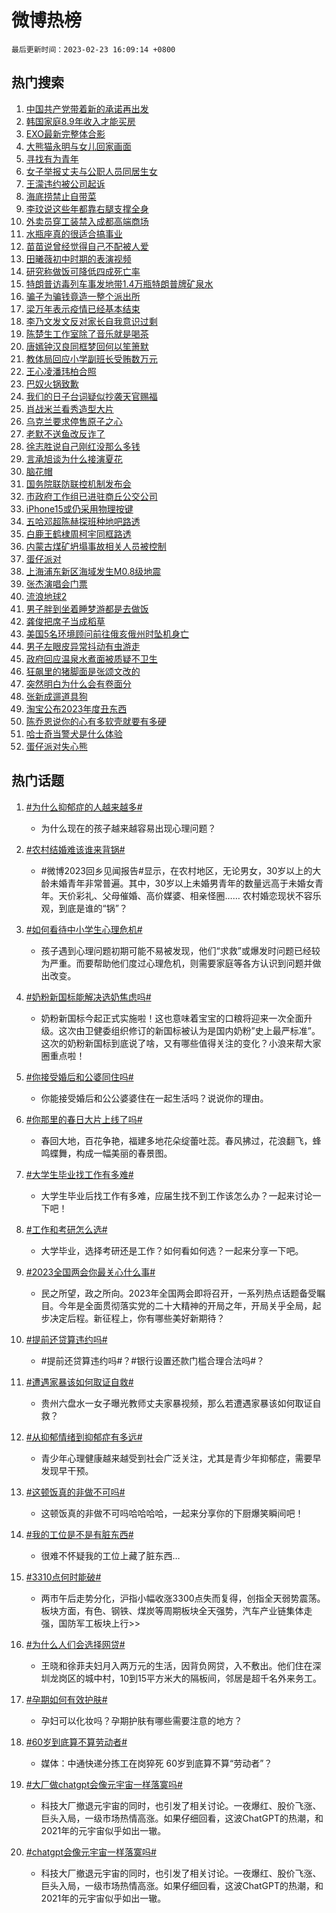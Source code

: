 # 微博热榜

`最后更新时间：2023-02-23 16:09:14 +0800`

## 热门搜索

1. [中国共产党带着新的承诺再出发](https://m.weibo.cn/search?containerid=100103type%3D1%26t%3D10%26q%3D%23%E4%B8%AD%E5%9B%BD%E5%85%B1%E4%BA%A7%E5%85%9A%E5%B8%A6%E7%9D%80%E6%96%B0%E7%9A%84%E6%89%BF%E8%AF%BA%E5%86%8D%E5%87%BA%E5%8F%91%23&stream_entry_id=51&isnewpage=1&extparam=seat%3D1%26filter_type%3Drealtimehot%26dgr%3D0%26cate%3D10103%26c_type%3D51%26pos%3D0%26stream_entry_id%3D51%26display_time%3D1677139753%26pre_seqid%3D167713975302608578318&luicode=10000011&lfid=106003type%253D25%2526t%253D3%2526disable_hot%253D1%2526filter_type%253Drealtimehot)
1. [韩国家庭8.9年收入才能买房](https://m.weibo.cn/search?containerid=100103type%3D1%26t%3D10%26q%3D%23%E9%9F%A9%E5%9B%BD%E5%AE%B6%E5%BA%AD8.9%E5%B9%B4%E6%94%B6%E5%85%A5%E6%89%8D%E8%83%BD%E4%B9%B0%E6%88%BF%23&stream_entry_id=31&isnewpage=1&extparam=seat%3D1%26lcate%3D5001%26filter_type%3Drealtimehot%26c_type%3D31%26pos%3D0%26realpos%3D1%26stream_entry_id%3D31%26flag%3D1%26band_rank%3D1%26cate%3D5001%26q%3D%2523%25E9%259F%25A9%25E5%259B%25BD%25E5%25AE%25B6%25E5%25BA%25AD8.9%25E5%25B9%25B4%25E6%2594%25B6%25E5%2585%25A5%25E6%2589%258D%25E8%2583%25BD%25E4%25B9%25B0%25E6%2588%25BF%2523%26dgr%3D0%26display_time%3D1677139753%26pre_seqid%3D167713975302608578318&luicode=10000011&lfid=106003type%253D25%2526t%253D3%2526disable_hot%253D1%2526filter_type%253Drealtimehot)
1. [EXO最新完整体合影](https://m.weibo.cn/search?containerid=100103type%3D1%26t%3D10%26q%3D%23EXO%E6%9C%80%E6%96%B0%E5%AE%8C%E6%95%B4%E4%BD%93%E5%90%88%E5%BD%B1%23&stream_entry_id=31&isnewpage=1&extparam=seat%3D1%26lcate%3D5001%26filter_type%3Drealtimehot%26c_type%3D31%26pos%3D1%26realpos%3D2%26stream_entry_id%3D31%26flag%3D1%26band_rank%3D2%26cate%3D5001%26q%3D%2523EXO%25E6%259C%2580%25E6%2596%25B0%25E5%25AE%258C%25E6%2595%25B4%25E4%25BD%2593%25E5%2590%2588%25E5%25BD%25B1%2523%26dgr%3D0%26display_time%3D1677139753%26pre_seqid%3D167713975302608578318&luicode=10000011&lfid=106003type%253D25%2526t%253D3%2526disable_hot%253D1%2526filter_type%253Drealtimehot)
1. [大熊猫永明与女儿回家画面](https://m.weibo.cn/search?containerid=100103type%3D1%26t%3D10%26q%3D%23%E5%A4%A7%E7%86%8A%E7%8C%AB%E6%B0%B8%E6%98%8E%E4%B8%8E%E5%A5%B3%E5%84%BF%E5%9B%9E%E5%AE%B6%E7%94%BB%E9%9D%A2%23&stream_entry_id=31&isnewpage=1&extparam=seat%3D1%26lcate%3D5001%26filter_type%3Drealtimehot%26c_type%3D31%26pos%3D2%26realpos%3D3%26stream_entry_id%3D31%26flag%3D1%26band_rank%3D3%26cate%3D5001%26q%3D%2523%25E5%25A4%25A7%25E7%2586%258A%25E7%258C%25AB%25E6%25B0%25B8%25E6%2598%258E%25E4%25B8%258E%25E5%25A5%25B3%25E5%2584%25BF%25E5%259B%259E%25E5%25AE%25B6%25E7%2594%25BB%25E9%259D%25A2%2523%26dgr%3D0%26display_time%3D1677139753%26pre_seqid%3D167713975302608578318&luicode=10000011&lfid=106003type%253D25%2526t%253D3%2526disable_hot%253D1%2526filter_type%253Drealtimehot)
1. [寻找有为青年](https://m.weibo.cn/search?containerid=100103type%3D1%26t%3D10%26q%3D%23%E5%AF%BB%E6%89%BE%E6%9C%89%E4%B8%BA%E9%9D%92%E5%B9%B4%23&stream_entry_id=31&isnewpage=1&extparam=seat%3D1%26lcate%3D5001%26c_type%3D31%26pos%3D3%26stream_entry_id%3D31%26filter_type%3Drealtimehot%26band_rank%3D4%26cate%3D5001%26topic_ad%3D1%26adid%3D180630%26q%3D%2523%25E5%25AF%25BB%25E6%2589%25BE%25E6%259C%2589%25E4%25B8%25BA%25E9%259D%2592%25E5%25B9%25B4%2523%26dgr%3D0%26display_time%3D1677139753%26pre_seqid%3D167713975302608578318&luicode=10000011&lfid=106003type%253D25%2526t%253D3%2526disable_hot%253D1%2526filter_type%253Drealtimehot)
1. [女子举报丈夫与公职人员同居生女](https://m.weibo.cn/search?containerid=100103type%3D1%26t%3D10%26q%3D%23%E5%A5%B3%E5%AD%90%E4%B8%BE%E6%8A%A5%E4%B8%88%E5%A4%AB%E4%B8%8E%E5%85%AC%E8%81%8C%E4%BA%BA%E5%91%98%E5%90%8C%E5%B1%85%E7%94%9F%E5%A5%B3%23&stream_entry_id=31&isnewpage=1&extparam=seat%3D1%26lcate%3D5001%26filter_type%3Drealtimehot%26c_type%3D31%26pos%3D4%26realpos%3D4%26stream_entry_id%3D31%26flag%3D2%26band_rank%3D4%26cate%3D5001%26q%3D%2523%25E5%25A5%25B3%25E5%25AD%2590%25E4%25B8%25BE%25E6%258A%25A5%25E4%25B8%2588%25E5%25A4%25AB%25E4%25B8%258E%25E5%2585%25AC%25E8%2581%258C%25E4%25BA%25BA%25E5%2591%2598%25E5%2590%258C%25E5%25B1%2585%25E7%2594%259F%25E5%25A5%25B3%2523%26dgr%3D0%26display_time%3D1677139753%26pre_seqid%3D167713975302608578318&luicode=10000011&lfid=106003type%253D25%2526t%253D3%2526disable_hot%253D1%2526filter_type%253Drealtimehot)
1. [王濛违约被公司起诉](https://m.weibo.cn/search?containerid=100103type%3D1%26t%3D10%26q%3D%23%E7%8E%8B%E6%BF%9B%E8%BF%9D%E7%BA%A6%E8%A2%AB%E5%85%AC%E5%8F%B8%E8%B5%B7%E8%AF%89%23&stream_entry_id=31&isnewpage=1&extparam=seat%3D1%26lcate%3D5001%26filter_type%3Drealtimehot%26c_type%3D31%26pos%3D5%26realpos%3D5%26stream_entry_id%3D31%26flag%3D1%26band_rank%3D5%26cate%3D5001%26q%3D%2523%25E7%258E%258B%25E6%25BF%259B%25E8%25BF%259D%25E7%25BA%25A6%25E8%25A2%25AB%25E5%2585%25AC%25E5%258F%25B8%25E8%25B5%25B7%25E8%25AF%2589%2523%26dgr%3D0%26display_time%3D1677139753%26pre_seqid%3D167713975302608578318&luicode=10000011&lfid=106003type%253D25%2526t%253D3%2526disable_hot%253D1%2526filter_type%253Drealtimehot)
1. [海底捞禁止自带菜](https://m.weibo.cn/search?containerid=100103type%3D1%26t%3D10%26q%3D%23%E6%B5%B7%E5%BA%95%E6%8D%9E%E7%A6%81%E6%AD%A2%E8%87%AA%E5%B8%A6%E8%8F%9C%23&stream_entry_id=31&isnewpage=1&extparam=seat%3D1%26lcate%3D5001%26filter_type%3Drealtimehot%26c_type%3D31%26pos%3D6%26realpos%3D6%26stream_entry_id%3D31%26flag%3D1%26band_rank%3D6%26cate%3D5001%26q%3D%2523%25E6%25B5%25B7%25E5%25BA%2595%25E6%258D%259E%25E7%25A6%2581%25E6%25AD%25A2%25E8%2587%25AA%25E5%25B8%25A6%25E8%258F%259C%2523%26dgr%3D0%26display_time%3D1677139753%26pre_seqid%3D167713975302608578318&luicode=10000011&lfid=106003type%253D25%2526t%253D3%2526disable_hot%253D1%2526filter_type%253Drealtimehot)
1. [李玟说这些年都靠右腿支撑全身](https://m.weibo.cn/search?containerid=100103type%3D1%26t%3D10%26q%3D%23%E6%9D%8E%E7%8E%9F%E8%AF%B4%E8%BF%99%E4%BA%9B%E5%B9%B4%E9%83%BD%E9%9D%A0%E5%8F%B3%E8%85%BF%E6%94%AF%E6%92%91%E5%85%A8%E8%BA%AB%23&stream_entry_id=31&isnewpage=1&extparam=seat%3D1%26lcate%3D5001%26filter_type%3Drealtimehot%26c_type%3D31%26pos%3D7%26realpos%3D7%26stream_entry_id%3D31%26flag%3D1%26band_rank%3D7%26cate%3D5001%26q%3D%2523%25E6%259D%258E%25E7%258E%259F%25E8%25AF%25B4%25E8%25BF%2599%25E4%25BA%259B%25E5%25B9%25B4%25E9%2583%25BD%25E9%259D%25A0%25E5%258F%25B3%25E8%2585%25BF%25E6%2594%25AF%25E6%2592%2591%25E5%2585%25A8%25E8%25BA%25AB%2523%26dgr%3D0%26display_time%3D1677139753%26pre_seqid%3D167713975302608578318&luicode=10000011&lfid=106003type%253D25%2526t%253D3%2526disable_hot%253D1%2526filter_type%253Drealtimehot)
1. [外卖员穿工装禁入成都高端商场](https://m.weibo.cn/search?containerid=100103type%3D1%26t%3D10%26q%3D%23%E5%A4%96%E5%8D%96%E5%91%98%E7%A9%BF%E5%B7%A5%E8%A3%85%E7%A6%81%E5%85%A5%E6%88%90%E9%83%BD%E9%AB%98%E7%AB%AF%E5%95%86%E5%9C%BA%23&stream_entry_id=31&isnewpage=1&extparam=seat%3D1%26lcate%3D5001%26filter_type%3Drealtimehot%26c_type%3D31%26pos%3D8%26realpos%3D8%26stream_entry_id%3D31%26flag%3D1%26band_rank%3D8%26cate%3D5001%26q%3D%2523%25E5%25A4%2596%25E5%258D%2596%25E5%2591%2598%25E7%25A9%25BF%25E5%25B7%25A5%25E8%25A3%2585%25E7%25A6%2581%25E5%2585%25A5%25E6%2588%2590%25E9%2583%25BD%25E9%25AB%2598%25E7%25AB%25AF%25E5%2595%2586%25E5%259C%25BA%2523%26dgr%3D0%26display_time%3D1677139753%26pre_seqid%3D167713975302608578318&luicode=10000011&lfid=106003type%253D25%2526t%253D3%2526disable_hot%253D1%2526filter_type%253Drealtimehot)
1. [水瓶座真的很适合搞事业](https://m.weibo.cn/search?containerid=100103type%3D1%26t%3D10%26q%3D%23%E6%B0%B4%E7%93%B6%E5%BA%A7%E7%9C%9F%E7%9A%84%E5%BE%88%E9%80%82%E5%90%88%E6%90%9E%E4%BA%8B%E4%B8%9A%23&stream_entry_id=31&isnewpage=1&extparam=seat%3D1%26lcate%3D5001%26filter_type%3Drealtimehot%26c_type%3D31%26pos%3D9%26realpos%3D9%26stream_entry_id%3D31%26flag%3D1%26band_rank%3D9%26cate%3D5001%26q%3D%2523%25E6%25B0%25B4%25E7%2593%25B6%25E5%25BA%25A7%25E7%259C%259F%25E7%259A%2584%25E5%25BE%2588%25E9%2580%2582%25E5%2590%2588%25E6%2590%259E%25E4%25BA%258B%25E4%25B8%259A%2523%26dgr%3D0%26display_time%3D1677139753%26pre_seqid%3D167713975302608578318&luicode=10000011&lfid=106003type%253D25%2526t%253D3%2526disable_hot%253D1%2526filter_type%253Drealtimehot)
1. [苗苗说曾经觉得自己不配被人爱](https://m.weibo.cn/search?containerid=100103type%3D1%26t%3D10%26q%3D%23%E8%8B%97%E8%8B%97%E8%AF%B4%E6%9B%BE%E7%BB%8F%E8%A7%89%E5%BE%97%E8%87%AA%E5%B7%B1%E4%B8%8D%E9%85%8D%E8%A2%AB%E4%BA%BA%E7%88%B1%23&stream_entry_id=31&isnewpage=1&extparam=seat%3D1%26lcate%3D5001%26filter_type%3Drealtimehot%26c_type%3D31%26pos%3D10%26realpos%3D10%26stream_entry_id%3D31%26flag%3D1%26band_rank%3D10%26cate%3D5001%26q%3D%2523%25E8%258B%2597%25E8%258B%2597%25E8%25AF%25B4%25E6%259B%25BE%25E7%25BB%258F%25E8%25A7%2589%25E5%25BE%2597%25E8%2587%25AA%25E5%25B7%25B1%25E4%25B8%258D%25E9%2585%258D%25E8%25A2%25AB%25E4%25BA%25BA%25E7%2588%25B1%2523%26dgr%3D0%26display_time%3D1677139753%26pre_seqid%3D167713975302608578318&luicode=10000011&lfid=106003type%253D25%2526t%253D3%2526disable_hot%253D1%2526filter_type%253Drealtimehot)
1. [田曦薇初中时期的表演视频](https://m.weibo.cn/search?containerid=100103type%3D1%26t%3D10%26q%3D%23%E7%94%B0%E6%9B%A6%E8%96%87%E5%88%9D%E4%B8%AD%E6%97%B6%E6%9C%9F%E7%9A%84%E8%A1%A8%E6%BC%94%E8%A7%86%E9%A2%91%23&stream_entry_id=31&isnewpage=1&extparam=seat%3D1%26lcate%3D5001%26filter_type%3Drealtimehot%26c_type%3D31%26pos%3D11%26realpos%3D11%26stream_entry_id%3D31%26flag%3D1%26band_rank%3D11%26cate%3D5001%26q%3D%2523%25E7%2594%25B0%25E6%259B%25A6%25E8%2596%2587%25E5%2588%259D%25E4%25B8%25AD%25E6%2597%25B6%25E6%259C%259F%25E7%259A%2584%25E8%25A1%25A8%25E6%25BC%2594%25E8%25A7%2586%25E9%25A2%2591%2523%26dgr%3D0%26display_time%3D1677139753%26pre_seqid%3D167713975302608578318&luicode=10000011&lfid=106003type%253D25%2526t%253D3%2526disable_hot%253D1%2526filter_type%253Drealtimehot)
1. [研究称做饭可降低四成死亡率](https://m.weibo.cn/search?containerid=100103type%3D1%26t%3D10%26q%3D%23%E7%A0%94%E7%A9%B6%E7%A7%B0%E5%81%9A%E9%A5%AD%E5%8F%AF%E9%99%8D%E4%BD%8E%E5%9B%9B%E6%88%90%E6%AD%BB%E4%BA%A1%E7%8E%87%23&stream_entry_id=31&isnewpage=1&extparam=seat%3D1%26lcate%3D5001%26filter_type%3Drealtimehot%26c_type%3D31%26pos%3D12%26realpos%3D12%26stream_entry_id%3D31%26flag%3D0%26band_rank%3D12%26cate%3D5001%26q%3D%2523%25E7%25A0%2594%25E7%25A9%25B6%25E7%25A7%25B0%25E5%2581%259A%25E9%25A5%25AD%25E5%258F%25AF%25E9%2599%258D%25E4%25BD%258E%25E5%259B%259B%25E6%2588%2590%25E6%25AD%25BB%25E4%25BA%25A1%25E7%258E%2587%2523%26dgr%3D0%26display_time%3D1677139753%26pre_seqid%3D167713975302608578318&luicode=10000011&lfid=106003type%253D25%2526t%253D3%2526disable_hot%253D1%2526filter_type%253Drealtimehot)
1. [特朗普访毒列车事发地带1.4万瓶特朗普牌矿泉水](https://m.weibo.cn/search?containerid=100103type%3D1%26t%3D10%26q%3D%23%E7%89%B9%E6%9C%97%E6%99%AE%E8%AE%BF%E6%AF%92%E5%88%97%E8%BD%A6%E4%BA%8B%E5%8F%91%E5%9C%B0%E5%B8%A61.4%E4%B8%87%E7%93%B6%E7%89%B9%E6%9C%97%E6%99%AE%E7%89%8C%E7%9F%BF%E6%B3%89%E6%B0%B4%23&stream_entry_id=31&isnewpage=1&extparam=seat%3D1%26lcate%3D5001%26filter_type%3Drealtimehot%26c_type%3D31%26pos%3D13%26realpos%3D13%26stream_entry_id%3D31%26flag%3D1%26band_rank%3D13%26cate%3D5001%26q%3D%2523%25E7%2589%25B9%25E6%259C%2597%25E6%2599%25AE%25E8%25AE%25BF%25E6%25AF%2592%25E5%2588%2597%25E8%25BD%25A6%25E4%25BA%258B%25E5%258F%2591%25E5%259C%25B0%25E5%25B8%25A61.4%25E4%25B8%2587%25E7%2593%25B6%25E7%2589%25B9%25E6%259C%2597%25E6%2599%25AE%25E7%2589%258C%25E7%259F%25BF%25E6%25B3%2589%25E6%25B0%25B4%2523%26dgr%3D0%26display_time%3D1677139753%26pre_seqid%3D167713975302608578318&luicode=10000011&lfid=106003type%253D25%2526t%253D3%2526disable_hot%253D1%2526filter_type%253Drealtimehot)
1. [骗子为骗钱竟造一整个派出所](https://m.weibo.cn/search?containerid=100103type%3D1%26t%3D10%26q%3D%23%E9%AA%97%E5%AD%90%E4%B8%BA%E9%AA%97%E9%92%B1%E7%AB%9F%E9%80%A0%E4%B8%80%E6%95%B4%E4%B8%AA%E6%B4%BE%E5%87%BA%E6%89%80%23&stream_entry_id=31&isnewpage=1&extparam=seat%3D1%26lcate%3D5001%26filter_type%3Drealtimehot%26c_type%3D31%26pos%3D14%26realpos%3D14%26stream_entry_id%3D31%26flag%3D0%26band_rank%3D14%26cate%3D5001%26q%3D%2523%25E9%25AA%2597%25E5%25AD%2590%25E4%25B8%25BA%25E9%25AA%2597%25E9%2592%25B1%25E7%25AB%259F%25E9%2580%25A0%25E4%25B8%2580%25E6%2595%25B4%25E4%25B8%25AA%25E6%25B4%25BE%25E5%2587%25BA%25E6%2589%2580%2523%26dgr%3D0%26display_time%3D1677139753%26pre_seqid%3D167713975302608578318&luicode=10000011&lfid=106003type%253D25%2526t%253D3%2526disable_hot%253D1%2526filter_type%253Drealtimehot)
1. [梁万年表示疫情已经基本结束](https://m.weibo.cn/search?containerid=100103type%3D1%26t%3D10%26q%3D%23%E6%A2%81%E4%B8%87%E5%B9%B4%E8%A1%A8%E7%A4%BA%E7%96%AB%E6%83%85%E5%B7%B2%E7%BB%8F%E5%9F%BA%E6%9C%AC%E7%BB%93%E6%9D%9F%23&stream_entry_id=31&isnewpage=1&extparam=seat%3D1%26lcate%3D5001%26filter_type%3Drealtimehot%26c_type%3D31%26pos%3D15%26realpos%3D15%26stream_entry_id%3D31%26flag%3D1%26band_rank%3D15%26cate%3D5001%26q%3D%2523%25E6%25A2%2581%25E4%25B8%2587%25E5%25B9%25B4%25E8%25A1%25A8%25E7%25A4%25BA%25E7%2596%25AB%25E6%2583%2585%25E5%25B7%25B2%25E7%25BB%258F%25E5%259F%25BA%25E6%259C%25AC%25E7%25BB%2593%25E6%259D%259F%2523%26dgr%3D0%26display_time%3D1677139753%26pre_seqid%3D167713975302608578318&luicode=10000011&lfid=106003type%253D25%2526t%253D3%2526disable_hot%253D1%2526filter_type%253Drealtimehot)
1. [李乃文发文反对家长自我意识过剩](https://m.weibo.cn/search?containerid=100103type%3D1%26t%3D10%26q%3D%23%E6%9D%8E%E4%B9%83%E6%96%87%E5%8F%91%E6%96%87%E5%8F%8D%E5%AF%B9%E5%AE%B6%E9%95%BF%E8%87%AA%E6%88%91%E6%84%8F%E8%AF%86%E8%BF%87%E5%89%A9%23&stream_entry_id=31&isnewpage=1&extparam=seat%3D1%26lcate%3D5001%26filter_type%3Drealtimehot%26c_type%3D31%26pos%3D16%26realpos%3D16%26stream_entry_id%3D31%26flag%3D1%26band_rank%3D16%26cate%3D5001%26q%3D%2523%25E6%259D%258E%25E4%25B9%2583%25E6%2596%2587%25E5%258F%2591%25E6%2596%2587%25E5%258F%258D%25E5%25AF%25B9%25E5%25AE%25B6%25E9%2595%25BF%25E8%2587%25AA%25E6%2588%2591%25E6%2584%258F%25E8%25AF%2586%25E8%25BF%2587%25E5%2589%25A9%2523%26dgr%3D0%26display_time%3D1677139753%26pre_seqid%3D167713975302608578318&luicode=10000011&lfid=106003type%253D25%2526t%253D3%2526disable_hot%253D1%2526filter_type%253Drealtimehot)
1. [陈楚生工作室除了音乐就是喝茶](https://m.weibo.cn/search?containerid=100103type%3D1%26t%3D10%26q%3D%23%E9%99%88%E6%A5%9A%E7%94%9F%E5%B7%A5%E4%BD%9C%E5%AE%A4%E9%99%A4%E4%BA%86%E9%9F%B3%E4%B9%90%E5%B0%B1%E6%98%AF%E5%96%9D%E8%8C%B6%23&stream_entry_id=31&isnewpage=1&extparam=seat%3D1%26lcate%3D5001%26filter_type%3Drealtimehot%26c_type%3D31%26pos%3D17%26realpos%3D17%26stream_entry_id%3D31%26flag%3D1%26band_rank%3D17%26cate%3D5001%26q%3D%2523%25E9%2599%2588%25E6%25A5%259A%25E7%2594%259F%25E5%25B7%25A5%25E4%25BD%259C%25E5%25AE%25A4%25E9%2599%25A4%25E4%25BA%2586%25E9%259F%25B3%25E4%25B9%2590%25E5%25B0%25B1%25E6%2598%25AF%25E5%2596%259D%25E8%258C%25B6%2523%26dgr%3D0%26display_time%3D1677139753%26pre_seqid%3D167713975302608578318&luicode=10000011&lfid=106003type%253D25%2526t%253D3%2526disable_hot%253D1%2526filter_type%253Drealtimehot)
1. [唐嫣钟汉良同框梦回何以笙箫默](https://m.weibo.cn/search?containerid=100103type%3D1%26t%3D10%26q%3D%23%E5%94%90%E5%AB%A3%E9%92%9F%E6%B1%89%E8%89%AF%E5%90%8C%E6%A1%86%E6%A2%A6%E5%9B%9E%E4%BD%95%E4%BB%A5%E7%AC%99%E7%AE%AB%E9%BB%98%23&stream_entry_id=31&isnewpage=1&extparam=seat%3D1%26lcate%3D5001%26filter_type%3Drealtimehot%26c_type%3D31%26pos%3D18%26realpos%3D18%26stream_entry_id%3D31%26flag%3D0%26band_rank%3D18%26cate%3D5001%26q%3D%2523%25E5%2594%2590%25E5%25AB%25A3%25E9%2592%259F%25E6%25B1%2589%25E8%2589%25AF%25E5%2590%258C%25E6%25A1%2586%25E6%25A2%25A6%25E5%259B%259E%25E4%25BD%2595%25E4%25BB%25A5%25E7%25AC%2599%25E7%25AE%25AB%25E9%25BB%2598%2523%26dgr%3D0%26display_time%3D1677139753%26pre_seqid%3D167713975302608578318&luicode=10000011&lfid=106003type%253D25%2526t%253D3%2526disable_hot%253D1%2526filter_type%253Drealtimehot)
1. [教体局回应小学副班长受贿数万元](https://m.weibo.cn/search?containerid=100103type%3D1%26t%3D10%26q%3D%23%E6%95%99%E4%BD%93%E5%B1%80%E5%9B%9E%E5%BA%94%E5%B0%8F%E5%AD%A6%E5%89%AF%E7%8F%AD%E9%95%BF%E5%8F%97%E8%B4%BF%E6%95%B0%E4%B8%87%E5%85%83%23&stream_entry_id=31&isnewpage=1&extparam=seat%3D1%26lcate%3D5001%26filter_type%3Drealtimehot%26c_type%3D31%26pos%3D19%26realpos%3D19%26stream_entry_id%3D31%26flag%3D1%26band_rank%3D19%26cate%3D5001%26q%3D%2523%25E6%2595%2599%25E4%25BD%2593%25E5%25B1%2580%25E5%259B%259E%25E5%25BA%2594%25E5%25B0%258F%25E5%25AD%25A6%25E5%2589%25AF%25E7%258F%25AD%25E9%2595%25BF%25E5%258F%2597%25E8%25B4%25BF%25E6%2595%25B0%25E4%25B8%2587%25E5%2585%2583%2523%26dgr%3D0%26display_time%3D1677139753%26pre_seqid%3D167713975302608578318&luicode=10000011&lfid=106003type%253D25%2526t%253D3%2526disable_hot%253D1%2526filter_type%253Drealtimehot)
1. [王心凌潘玮柏合照](https://m.weibo.cn/search?containerid=100103type%3D1%26t%3D10%26q%3D%23%E7%8E%8B%E5%BF%83%E5%87%8C%E6%BD%98%E7%8E%AE%E6%9F%8F%E5%90%88%E7%85%A7%23&stream_entry_id=31&isnewpage=1&extparam=seat%3D1%26lcate%3D5001%26filter_type%3Drealtimehot%26c_type%3D31%26pos%3D20%26realpos%3D20%26stream_entry_id%3D31%26flag%3D1%26band_rank%3D20%26cate%3D5001%26q%3D%2523%25E7%258E%258B%25E5%25BF%2583%25E5%2587%258C%25E6%25BD%2598%25E7%258E%25AE%25E6%259F%258F%25E5%2590%2588%25E7%2585%25A7%2523%26dgr%3D0%26display_time%3D1677139753%26pre_seqid%3D167713975302608578318&luicode=10000011&lfid=106003type%253D25%2526t%253D3%2526disable_hot%253D1%2526filter_type%253Drealtimehot)
1. [巴奴火锅致歉](https://m.weibo.cn/search?containerid=100103type%3D1%26t%3D10%26q%3D%23%E5%B7%B4%E5%A5%B4%E7%81%AB%E9%94%85%E8%87%B4%E6%AD%89%23&stream_entry_id=31&isnewpage=1&extparam=seat%3D1%26lcate%3D5001%26filter_type%3Drealtimehot%26c_type%3D31%26pos%3D21%26realpos%3D21%26stream_entry_id%3D31%26flag%3D1%26band_rank%3D21%26cate%3D5001%26q%3D%2523%25E5%25B7%25B4%25E5%25A5%25B4%25E7%2581%25AB%25E9%2594%2585%25E8%2587%25B4%25E6%25AD%2589%2523%26dgr%3D0%26display_time%3D1677139753%26pre_seqid%3D167713975302608578318&luicode=10000011&lfid=106003type%253D25%2526t%253D3%2526disable_hot%253D1%2526filter_type%253Drealtimehot)
1. [我们的日子台词疑似抄袭天官赐福](https://m.weibo.cn/search?containerid=100103type%3D1%26t%3D10%26q%3D%23%E6%88%91%E4%BB%AC%E7%9A%84%E6%97%A5%E5%AD%90%E5%8F%B0%E8%AF%8D%E7%96%91%E4%BC%BC%E6%8A%84%E8%A2%AD%E5%A4%A9%E5%AE%98%E8%B5%90%E7%A6%8F%23&stream_entry_id=31&isnewpage=1&extparam=seat%3D1%26lcate%3D5001%26filter_type%3Drealtimehot%26c_type%3D31%26pos%3D22%26realpos%3D22%26stream_entry_id%3D31%26flag%3D1%26band_rank%3D22%26cate%3D5001%26q%3D%2523%25E6%2588%2591%25E4%25BB%25AC%25E7%259A%2584%25E6%2597%25A5%25E5%25AD%2590%25E5%258F%25B0%25E8%25AF%258D%25E7%2596%2591%25E4%25BC%25BC%25E6%258A%2584%25E8%25A2%25AD%25E5%25A4%25A9%25E5%25AE%2598%25E8%25B5%2590%25E7%25A6%258F%2523%26dgr%3D0%26display_time%3D1677139753%26pre_seqid%3D167713975302608578318&luicode=10000011&lfid=106003type%253D25%2526t%253D3%2526disable_hot%253D1%2526filter_type%253Drealtimehot)
1. [肖战米兰看秀造型大片](https://m.weibo.cn/search?containerid=100103type%3D1%26t%3D10%26q%3D%23%E8%82%96%E6%88%98%E7%B1%B3%E5%85%B0%E7%9C%8B%E7%A7%80%E9%80%A0%E5%9E%8B%E5%A4%A7%E7%89%87%23&stream_entry_id=31&isnewpage=1&extparam=seat%3D1%26lcate%3D5001%26filter_type%3Drealtimehot%26c_type%3D31%26pos%3D23%26realpos%3D23%26stream_entry_id%3D31%26flag%3D0%26band_rank%3D23%26cate%3D5001%26q%3D%2523%25E8%2582%2596%25E6%2588%2598%25E7%25B1%25B3%25E5%2585%25B0%25E7%259C%258B%25E7%25A7%2580%25E9%2580%25A0%25E5%259E%258B%25E5%25A4%25A7%25E7%2589%2587%2523%26dgr%3D0%26display_time%3D1677139753%26pre_seqid%3D167713975302608578318&luicode=10000011&lfid=106003type%253D25%2526t%253D3%2526disable_hot%253D1%2526filter_type%253Drealtimehot)
1. [乌克兰要求停售原子之心](https://m.weibo.cn/search?containerid=100103type%3D1%26t%3D10%26q%3D%23%E4%B9%8C%E5%85%8B%E5%85%B0%E8%A6%81%E6%B1%82%E5%81%9C%E5%94%AE%E5%8E%9F%E5%AD%90%E4%B9%8B%E5%BF%83%23&stream_entry_id=31&isnewpage=1&extparam=seat%3D1%26lcate%3D5001%26filter_type%3Drealtimehot%26c_type%3D31%26pos%3D24%26realpos%3D24%26stream_entry_id%3D31%26flag%3D0%26band_rank%3D24%26cate%3D5001%26q%3D%2523%25E4%25B9%258C%25E5%2585%258B%25E5%2585%25B0%25E8%25A6%2581%25E6%25B1%2582%25E5%2581%259C%25E5%2594%25AE%25E5%258E%259F%25E5%25AD%2590%25E4%25B9%258B%25E5%25BF%2583%2523%26dgr%3D0%26display_time%3D1677139753%26pre_seqid%3D167713975302608578318&luicode=10000011&lfid=106003type%253D25%2526t%253D3%2526disable_hot%253D1%2526filter_type%253Drealtimehot)
1. [老默不送鱼改反诈了](https://m.weibo.cn/search?containerid=100103type%3D1%26t%3D10%26q%3D%23%E8%80%81%E9%BB%98%E4%B8%8D%E9%80%81%E9%B1%BC%E6%94%B9%E5%8F%8D%E8%AF%88%E4%BA%86%23&stream_entry_id=31&isnewpage=1&extparam=seat%3D1%26lcate%3D5001%26filter_type%3Drealtimehot%26c_type%3D31%26pos%3D25%26realpos%3D25%26stream_entry_id%3D31%26flag%3D1%26band_rank%3D25%26cate%3D5001%26q%3D%2523%25E8%2580%2581%25E9%25BB%2598%25E4%25B8%258D%25E9%2580%2581%25E9%25B1%25BC%25E6%2594%25B9%25E5%258F%258D%25E8%25AF%2588%25E4%25BA%2586%2523%26dgr%3D0%26display_time%3D1677139753%26pre_seqid%3D167713975302608578318&luicode=10000011&lfid=106003type%253D25%2526t%253D3%2526disable_hot%253D1%2526filter_type%253Drealtimehot)
1. [徐志胜说自己刚红没那么多钱](https://m.weibo.cn/search?containerid=100103type%3D1%26t%3D10%26q%3D%23%E5%BE%90%E5%BF%97%E8%83%9C%E8%AF%B4%E8%87%AA%E5%B7%B1%E5%88%9A%E7%BA%A2%E6%B2%A1%E9%82%A3%E4%B9%88%E5%A4%9A%E9%92%B1%23&stream_entry_id=31&isnewpage=1&extparam=seat%3D1%26lcate%3D5001%26filter_type%3Drealtimehot%26c_type%3D31%26pos%3D26%26realpos%3D26%26stream_entry_id%3D31%26flag%3D0%26band_rank%3D26%26cate%3D5001%26q%3D%2523%25E5%25BE%2590%25E5%25BF%2597%25E8%2583%259C%25E8%25AF%25B4%25E8%2587%25AA%25E5%25B7%25B1%25E5%2588%259A%25E7%25BA%25A2%25E6%25B2%25A1%25E9%2582%25A3%25E4%25B9%2588%25E5%25A4%259A%25E9%2592%25B1%2523%26dgr%3D0%26display_time%3D1677139753%26pre_seqid%3D167713975302608578318&luicode=10000011&lfid=106003type%253D25%2526t%253D3%2526disable_hot%253D1%2526filter_type%253Drealtimehot)
1. [言承旭谈为什么接演夏花](https://m.weibo.cn/search?containerid=100103type%3D1%26t%3D10%26q%3D%23%E8%A8%80%E6%89%BF%E6%97%AD%E8%B0%88%E4%B8%BA%E4%BB%80%E4%B9%88%E6%8E%A5%E6%BC%94%E5%A4%8F%E8%8A%B1%23&stream_entry_id=31&isnewpage=1&extparam=seat%3D1%26lcate%3D5001%26filter_type%3Drealtimehot%26c_type%3D31%26pos%3D27%26realpos%3D27%26stream_entry_id%3D31%26flag%3D1%26band_rank%3D27%26cate%3D5001%26q%3D%2523%25E8%25A8%2580%25E6%2589%25BF%25E6%2597%25AD%25E8%25B0%2588%25E4%25B8%25BA%25E4%25BB%2580%25E4%25B9%2588%25E6%258E%25A5%25E6%25BC%2594%25E5%25A4%258F%25E8%258A%25B1%2523%26dgr%3D0%26display_time%3D1677139753%26pre_seqid%3D167713975302608578318&luicode=10000011&lfid=106003type%253D25%2526t%253D3%2526disable_hot%253D1%2526filter_type%253Drealtimehot)
1. [脑花帽](https://m.weibo.cn/search?containerid=100103type%3D1%26t%3D10%26q%3D%E8%84%91%E8%8A%B1%E5%B8%BD&stream_entry_id=31&isnewpage=1&extparam=seat%3D1%26lcate%3D5001%26filter_type%3Drealtimehot%26c_type%3D31%26pos%3D28%26realpos%3D28%26stream_entry_id%3D31%26flag%3D0%26band_rank%3D28%26cate%3D5001%26q%3D%25E8%2584%2591%25E8%258A%25B1%25E5%25B8%25BD%26dgr%3D0%26display_time%3D1677139753%26pre_seqid%3D167713975302608578318&luicode=10000011&lfid=106003type%253D25%2526t%253D3%2526disable_hot%253D1%2526filter_type%253Drealtimehot)
1. [国务院联防联控机制发布会](https://m.weibo.cn/search?containerid=100103type%3D1%26t%3D10%26q%3D%23%E5%9B%BD%E5%8A%A1%E9%99%A2%E8%81%94%E9%98%B2%E8%81%94%E6%8E%A7%E6%9C%BA%E5%88%B6%E5%8F%91%E5%B8%83%E4%BC%9A%23&stream_entry_id=31&isnewpage=1&extparam=seat%3D1%26lcate%3D5001%26filter_type%3Drealtimehot%26c_type%3D31%26pos%3D29%26realpos%3D29%26stream_entry_id%3D31%26flag%3D1%26band_rank%3D29%26cate%3D5001%26q%3D%2523%25E5%259B%25BD%25E5%258A%25A1%25E9%2599%25A2%25E8%2581%2594%25E9%2598%25B2%25E8%2581%2594%25E6%258E%25A7%25E6%259C%25BA%25E5%2588%25B6%25E5%258F%2591%25E5%25B8%2583%25E4%25BC%259A%2523%26dgr%3D0%26display_time%3D1677139753%26pre_seqid%3D167713975302608578318&luicode=10000011&lfid=106003type%253D25%2526t%253D3%2526disable_hot%253D1%2526filter_type%253Drealtimehot)
1. [市政府工作组已进驻商丘公交公司](https://m.weibo.cn/search?containerid=100103type%3D1%26t%3D10%26q%3D%23%E5%B8%82%E6%94%BF%E5%BA%9C%E5%B7%A5%E4%BD%9C%E7%BB%84%E5%B7%B2%E8%BF%9B%E9%A9%BB%E5%95%86%E4%B8%98%E5%85%AC%E4%BA%A4%E5%85%AC%E5%8F%B8%23&stream_entry_id=31&isnewpage=1&extparam=seat%3D1%26lcate%3D5001%26filter_type%3Drealtimehot%26c_type%3D31%26pos%3D30%26realpos%3D30%26stream_entry_id%3D31%26flag%3D0%26band_rank%3D30%26cate%3D5001%26q%3D%2523%25E5%25B8%2582%25E6%2594%25BF%25E5%25BA%259C%25E5%25B7%25A5%25E4%25BD%259C%25E7%25BB%2584%25E5%25B7%25B2%25E8%25BF%259B%25E9%25A9%25BB%25E5%2595%2586%25E4%25B8%2598%25E5%2585%25AC%25E4%25BA%25A4%25E5%2585%25AC%25E5%258F%25B8%2523%26dgr%3D0%26display_time%3D1677139753%26pre_seqid%3D167713975302608578318&luicode=10000011&lfid=106003type%253D25%2526t%253D3%2526disable_hot%253D1%2526filter_type%253Drealtimehot)
1. [iPhone15或仍采用物理按键](https://m.weibo.cn/search?containerid=100103type%3D1%26t%3D10%26q%3D%23iPhone15%E6%88%96%E4%BB%8D%E9%87%87%E7%94%A8%E7%89%A9%E7%90%86%E6%8C%89%E9%94%AE%23&stream_entry_id=31&isnewpage=1&extparam=seat%3D1%26lcate%3D5001%26filter_type%3Drealtimehot%26c_type%3D31%26pos%3D31%26realpos%3D31%26stream_entry_id%3D31%26flag%3D0%26band_rank%3D31%26cate%3D5001%26q%3D%2523iPhone15%25E6%2588%2596%25E4%25BB%258D%25E9%2587%2587%25E7%2594%25A8%25E7%2589%25A9%25E7%2590%2586%25E6%258C%2589%25E9%2594%25AE%2523%26dgr%3D0%26display_time%3D1677139753%26pre_seqid%3D167713975302608578318&luicode=10000011&lfid=106003type%253D25%2526t%253D3%2526disable_hot%253D1%2526filter_type%253Drealtimehot)
1. [五哈邓超陈赫探班种地吧路透](https://m.weibo.cn/search?containerid=100103type%3D1%26t%3D10%26q%3D%23%E4%BA%94%E5%93%88%E9%82%93%E8%B6%85%E9%99%88%E8%B5%AB%E6%8E%A2%E7%8F%AD%E7%A7%8D%E5%9C%B0%E5%90%A7%E8%B7%AF%E9%80%8F%23&stream_entry_id=31&isnewpage=1&extparam=seat%3D1%26lcate%3D5001%26filter_type%3Drealtimehot%26c_type%3D31%26pos%3D32%26realpos%3D32%26stream_entry_id%3D31%26flag%3D1%26band_rank%3D32%26cate%3D5001%26q%3D%2523%25E4%25BA%2594%25E5%2593%2588%25E9%2582%2593%25E8%25B6%2585%25E9%2599%2588%25E8%25B5%25AB%25E6%258E%25A2%25E7%258F%25AD%25E7%25A7%258D%25E5%259C%25B0%25E5%2590%25A7%25E8%25B7%25AF%25E9%2580%258F%2523%26dgr%3D0%26display_time%3D1677139753%26pre_seqid%3D167713975302608578318&luicode=10000011&lfid=106003type%253D25%2526t%253D3%2526disable_hot%253D1%2526filter_type%253Drealtimehot)
1. [白鹿王鹤棣周柯宇同框路透](https://m.weibo.cn/search?containerid=100103type%3D1%26t%3D10%26q%3D%23%E7%99%BD%E9%B9%BF%E7%8E%8B%E9%B9%A4%E6%A3%A3%E5%91%A8%E6%9F%AF%E5%AE%87%E5%90%8C%E6%A1%86%E8%B7%AF%E9%80%8F%23&stream_entry_id=31&isnewpage=1&extparam=seat%3D1%26lcate%3D5001%26filter_type%3Drealtimehot%26c_type%3D31%26pos%3D33%26realpos%3D33%26stream_entry_id%3D31%26flag%3D1%26band_rank%3D33%26cate%3D5001%26q%3D%2523%25E7%2599%25BD%25E9%25B9%25BF%25E7%258E%258B%25E9%25B9%25A4%25E6%25A3%25A3%25E5%2591%25A8%25E6%259F%25AF%25E5%25AE%2587%25E5%2590%258C%25E6%25A1%2586%25E8%25B7%25AF%25E9%2580%258F%2523%26dgr%3D0%26display_time%3D1677139753%26pre_seqid%3D167713975302608578318&luicode=10000011&lfid=106003type%253D25%2526t%253D3%2526disable_hot%253D1%2526filter_type%253Drealtimehot)
1. [内蒙古煤矿坍塌事故相关人员被控制](https://m.weibo.cn/search?containerid=100103type%3D1%26t%3D10%26q%3D%23%E5%86%85%E8%92%99%E5%8F%A4%E7%85%A4%E7%9F%BF%E5%9D%8D%E5%A1%8C%E4%BA%8B%E6%95%85%E7%9B%B8%E5%85%B3%E4%BA%BA%E5%91%98%E8%A2%AB%E6%8E%A7%E5%88%B6%23&stream_entry_id=31&isnewpage=1&extparam=seat%3D1%26lcate%3D5001%26filter_type%3Drealtimehot%26c_type%3D31%26pos%3D34%26realpos%3D34%26stream_entry_id%3D31%26flag%3D1%26band_rank%3D34%26cate%3D5001%26q%3D%2523%25E5%2586%2585%25E8%2592%2599%25E5%258F%25A4%25E7%2585%25A4%25E7%259F%25BF%25E5%259D%258D%25E5%25A1%258C%25E4%25BA%258B%25E6%2595%2585%25E7%259B%25B8%25E5%2585%25B3%25E4%25BA%25BA%25E5%2591%2598%25E8%25A2%25AB%25E6%258E%25A7%25E5%2588%25B6%2523%26dgr%3D0%26display_time%3D1677139753%26pre_seqid%3D167713975302608578318&luicode=10000011&lfid=106003type%253D25%2526t%253D3%2526disable_hot%253D1%2526filter_type%253Drealtimehot)
1. [蛋仔派对](https://m.weibo.cn/search?containerid=100103type%3D1%26t%3D10%26q%3D%23%E8%9B%8B%E4%BB%94%E6%B4%BE%E5%AF%B9%23&stream_entry_id=31&isnewpage=1&extparam=seat%3D1%26lcate%3D5001%26filter_type%3Drealtimehot%26c_type%3D31%26pos%3D35%26realpos%3D35%26stream_entry_id%3D31%26flag%3D0%26band_rank%3D35%26cate%3D5001%26q%3D%2523%25E8%259B%258B%25E4%25BB%2594%25E6%25B4%25BE%25E5%25AF%25B9%2523%26dgr%3D0%26display_time%3D1677139753%26pre_seqid%3D167713975302608578318&luicode=10000011&lfid=106003type%253D25%2526t%253D3%2526disable_hot%253D1%2526filter_type%253Drealtimehot)
1. [上海浦东新区海域发生M0.8级地震](https://m.weibo.cn/search?containerid=100103type%3D1%26t%3D10%26q%3D%23%E4%B8%8A%E6%B5%B7%E6%B5%A6%E4%B8%9C%E6%96%B0%E5%8C%BA%E6%B5%B7%E5%9F%9F%E5%8F%91%E7%94%9FM0.8%E7%BA%A7%E5%9C%B0%E9%9C%87%23&stream_entry_id=31&isnewpage=1&extparam=seat%3D1%26lcate%3D5001%26filter_type%3Drealtimehot%26c_type%3D31%26pos%3D36%26realpos%3D36%26stream_entry_id%3D31%26flag%3D0%26band_rank%3D36%26cate%3D5001%26q%3D%2523%25E4%25B8%258A%25E6%25B5%25B7%25E6%25B5%25A6%25E4%25B8%259C%25E6%2596%25B0%25E5%258C%25BA%25E6%25B5%25B7%25E5%259F%259F%25E5%258F%2591%25E7%2594%259FM0.8%25E7%25BA%25A7%25E5%259C%25B0%25E9%259C%2587%2523%26dgr%3D0%26display_time%3D1677139753%26pre_seqid%3D167713975302608578318&luicode=10000011&lfid=106003type%253D25%2526t%253D3%2526disable_hot%253D1%2526filter_type%253Drealtimehot)
1. [张杰演唱会门票](https://m.weibo.cn/search?containerid=100103type%3D1%26t%3D10%26q%3D%E5%BC%A0%E6%9D%B0%E6%BC%94%E5%94%B1%E4%BC%9A%E9%97%A8%E7%A5%A8&stream_entry_id=31&isnewpage=1&extparam=seat%3D1%26lcate%3D5001%26filter_type%3Drealtimehot%26c_type%3D31%26pos%3D37%26realpos%3D37%26stream_entry_id%3D31%26flag%3D0%26band_rank%3D37%26cate%3D5001%26q%3D%25E5%25BC%25A0%25E6%259D%25B0%25E6%25BC%2594%25E5%2594%25B1%25E4%25BC%259A%25E9%2597%25A8%25E7%25A5%25A8%26dgr%3D0%26display_time%3D1677139753%26pre_seqid%3D167713975302608578318&luicode=10000011&lfid=106003type%253D25%2526t%253D3%2526disable_hot%253D1%2526filter_type%253Drealtimehot)
1. [流浪地球2](https://m.weibo.cn/search?containerid=100103type%3D1%26t%3D10%26q%3D%E6%B5%81%E6%B5%AA%E5%9C%B0%E7%90%832&stream_entry_id=31&isnewpage=1&extparam=seat%3D1%26lcate%3D5001%26filter_type%3Drealtimehot%26c_type%3D31%26pos%3D38%26realpos%3D38%26stream_entry_id%3D31%26flag%3D0%26band_rank%3D38%26cate%3D5001%26q%3D%25E6%25B5%2581%25E6%25B5%25AA%25E5%259C%25B0%25E7%2590%25832%26dgr%3D0%26display_time%3D1677139753%26pre_seqid%3D167713975302608578318&luicode=10000011&lfid=106003type%253D25%2526t%253D3%2526disable_hot%253D1%2526filter_type%253Drealtimehot)
1. [男子胖到坐着睡梦游都是去做饭](https://m.weibo.cn/search?containerid=100103type%3D1%26t%3D10%26q%3D%23%E7%94%B7%E5%AD%90%E8%83%96%E5%88%B0%E5%9D%90%E7%9D%80%E7%9D%A1%E6%A2%A6%E6%B8%B8%E9%83%BD%E6%98%AF%E5%8E%BB%E5%81%9A%E9%A5%AD%23&stream_entry_id=31&isnewpage=1&extparam=seat%3D1%26lcate%3D5001%26filter_type%3Drealtimehot%26c_type%3D31%26pos%3D39%26realpos%3D39%26stream_entry_id%3D31%26flag%3D1%26band_rank%3D39%26cate%3D5001%26q%3D%2523%25E7%2594%25B7%25E5%25AD%2590%25E8%2583%2596%25E5%2588%25B0%25E5%259D%2590%25E7%259D%2580%25E7%259D%25A1%25E6%25A2%25A6%25E6%25B8%25B8%25E9%2583%25BD%25E6%2598%25AF%25E5%258E%25BB%25E5%2581%259A%25E9%25A5%25AD%2523%26dgr%3D0%26display_time%3D1677139753%26pre_seqid%3D167713975302608578318&luicode=10000011&lfid=106003type%253D25%2526t%253D3%2526disable_hot%253D1%2526filter_type%253Drealtimehot)
1. [龚俊把席子当成稻草](https://m.weibo.cn/search?containerid=100103type%3D1%26t%3D10%26q%3D%23%E9%BE%9A%E4%BF%8A%E6%8A%8A%E5%B8%AD%E5%AD%90%E5%BD%93%E6%88%90%E7%A8%BB%E8%8D%89%23&stream_entry_id=31&isnewpage=1&extparam=seat%3D1%26lcate%3D5001%26filter_type%3Drealtimehot%26c_type%3D31%26pos%3D40%26realpos%3D40%26stream_entry_id%3D31%26flag%3D1%26band_rank%3D40%26cate%3D5001%26q%3D%2523%25E9%25BE%259A%25E4%25BF%258A%25E6%258A%258A%25E5%25B8%25AD%25E5%25AD%2590%25E5%25BD%2593%25E6%2588%2590%25E7%25A8%25BB%25E8%258D%2589%2523%26dgr%3D0%26display_time%3D1677139753%26pre_seqid%3D167713975302608578318&luicode=10000011&lfid=106003type%253D25%2526t%253D3%2526disable_hot%253D1%2526filter_type%253Drealtimehot)
1. [美国5名环境顾问前往俄亥俄州时坠机身亡](https://m.weibo.cn/search?containerid=100103type%3D1%26t%3D10%26q%3D%23%E7%BE%8E%E5%9B%BD5%E5%90%8D%E7%8E%AF%E5%A2%83%E9%A1%BE%E9%97%AE%E5%89%8D%E5%BE%80%E4%BF%84%E4%BA%A5%E4%BF%84%E5%B7%9E%E6%97%B6%E5%9D%A0%E6%9C%BA%E8%BA%AB%E4%BA%A1%23&stream_entry_id=31&isnewpage=1&extparam=seat%3D1%26lcate%3D5001%26filter_type%3Drealtimehot%26c_type%3D31%26pos%3D41%26realpos%3D41%26stream_entry_id%3D31%26flag%3D0%26band_rank%3D41%26cate%3D5001%26q%3D%2523%25E7%25BE%258E%25E5%259B%25BD5%25E5%2590%258D%25E7%258E%25AF%25E5%25A2%2583%25E9%25A1%25BE%25E9%2597%25AE%25E5%2589%258D%25E5%25BE%2580%25E4%25BF%2584%25E4%25BA%25A5%25E4%25BF%2584%25E5%25B7%259E%25E6%2597%25B6%25E5%259D%25A0%25E6%259C%25BA%25E8%25BA%25AB%25E4%25BA%25A1%2523%26dgr%3D0%26display_time%3D1677139753%26pre_seqid%3D167713975302608578318&luicode=10000011&lfid=106003type%253D25%2526t%253D3%2526disable_hot%253D1%2526filter_type%253Drealtimehot)
1. [男子左眼皮异常抖动有虫游走](https://m.weibo.cn/search?containerid=100103type%3D1%26t%3D10%26q%3D%23%E7%94%B7%E5%AD%90%E5%B7%A6%E7%9C%BC%E7%9A%AE%E5%BC%82%E5%B8%B8%E6%8A%96%E5%8A%A8%E6%9C%89%E8%99%AB%E6%B8%B8%E8%B5%B0%23&stream_entry_id=31&isnewpage=1&extparam=seat%3D1%26lcate%3D5001%26filter_type%3Drealtimehot%26c_type%3D31%26pos%3D42%26realpos%3D42%26stream_entry_id%3D31%26flag%3D1%26band_rank%3D42%26cate%3D5001%26q%3D%2523%25E7%2594%25B7%25E5%25AD%2590%25E5%25B7%25A6%25E7%259C%25BC%25E7%259A%25AE%25E5%25BC%2582%25E5%25B8%25B8%25E6%258A%2596%25E5%258A%25A8%25E6%259C%2589%25E8%2599%25AB%25E6%25B8%25B8%25E8%25B5%25B0%2523%26dgr%3D0%26display_time%3D1677139753%26pre_seqid%3D167713975302608578318&luicode=10000011&lfid=106003type%253D25%2526t%253D3%2526disable_hot%253D1%2526filter_type%253Drealtimehot)
1. [政府回应温泉水煮面被质疑不卫生](https://m.weibo.cn/search?containerid=100103type%3D1%26t%3D10%26q%3D%23%E6%94%BF%E5%BA%9C%E5%9B%9E%E5%BA%94%E6%B8%A9%E6%B3%89%E6%B0%B4%E7%85%AE%E9%9D%A2%E8%A2%AB%E8%B4%A8%E7%96%91%E4%B8%8D%E5%8D%AB%E7%94%9F%23&stream_entry_id=31&isnewpage=1&extparam=seat%3D1%26lcate%3D5001%26filter_type%3Drealtimehot%26c_type%3D31%26pos%3D43%26realpos%3D43%26stream_entry_id%3D31%26flag%3D0%26band_rank%3D43%26cate%3D5001%26q%3D%2523%25E6%2594%25BF%25E5%25BA%259C%25E5%259B%259E%25E5%25BA%2594%25E6%25B8%25A9%25E6%25B3%2589%25E6%25B0%25B4%25E7%2585%25AE%25E9%259D%25A2%25E8%25A2%25AB%25E8%25B4%25A8%25E7%2596%2591%25E4%25B8%258D%25E5%258D%25AB%25E7%2594%259F%2523%26dgr%3D0%26display_time%3D1677139753%26pre_seqid%3D167713975302608578318&luicode=10000011&lfid=106003type%253D25%2526t%253D3%2526disable_hot%253D1%2526filter_type%253Drealtimehot)
1. [狂飙里的猪脚面是张颂文改的](https://m.weibo.cn/search?containerid=100103type%3D1%26t%3D10%26q%3D%23%E7%8B%82%E9%A3%99%E9%87%8C%E7%9A%84%E7%8C%AA%E8%84%9A%E9%9D%A2%E6%98%AF%E5%BC%A0%E9%A2%82%E6%96%87%E6%94%B9%E7%9A%84%23&stream_entry_id=31&isnewpage=1&extparam=seat%3D1%26lcate%3D5001%26filter_type%3Drealtimehot%26c_type%3D31%26pos%3D44%26realpos%3D44%26stream_entry_id%3D31%26flag%3D0%26band_rank%3D44%26cate%3D5001%26q%3D%2523%25E7%258B%2582%25E9%25A3%2599%25E9%2587%258C%25E7%259A%2584%25E7%258C%25AA%25E8%2584%259A%25E9%259D%25A2%25E6%2598%25AF%25E5%25BC%25A0%25E9%25A2%2582%25E6%2596%2587%25E6%2594%25B9%25E7%259A%2584%2523%26dgr%3D0%26display_time%3D1677139753%26pre_seqid%3D167713975302608578318&luicode=10000011&lfid=106003type%253D25%2526t%253D3%2526disable_hot%253D1%2526filter_type%253Drealtimehot)
1. [突然明白为什么会有卷面分](https://m.weibo.cn/search?containerid=100103type%3D1%26t%3D10%26q%3D%23%E7%AA%81%E7%84%B6%E6%98%8E%E7%99%BD%E4%B8%BA%E4%BB%80%E4%B9%88%E4%BC%9A%E6%9C%89%E5%8D%B7%E9%9D%A2%E5%88%86%23&stream_entry_id=31&isnewpage=1&extparam=seat%3D1%26lcate%3D5001%26filter_type%3Drealtimehot%26c_type%3D31%26pos%3D45%26realpos%3D45%26stream_entry_id%3D31%26flag%3D0%26band_rank%3D45%26cate%3D5001%26q%3D%2523%25E7%25AA%2581%25E7%2584%25B6%25E6%2598%258E%25E7%2599%25BD%25E4%25B8%25BA%25E4%25BB%2580%25E4%25B9%2588%25E4%25BC%259A%25E6%259C%2589%25E5%258D%25B7%25E9%259D%25A2%25E5%2588%2586%2523%26dgr%3D0%26display_time%3D1677139753%26pre_seqid%3D167713975302608578318&luicode=10000011&lfid=106003type%253D25%2526t%253D3%2526disable_hot%253D1%2526filter_type%253Drealtimehot)
1. [张新成遛道具狗](https://m.weibo.cn/search?containerid=100103type%3D1%26t%3D10%26q%3D%23%E5%BC%A0%E6%96%B0%E6%88%90%E9%81%9B%E9%81%93%E5%85%B7%E7%8B%97%23&stream_entry_id=31&isnewpage=1&extparam=seat%3D1%26lcate%3D5001%26filter_type%3Drealtimehot%26c_type%3D31%26pos%3D46%26realpos%3D46%26stream_entry_id%3D31%26flag%3D1%26band_rank%3D46%26cate%3D5001%26q%3D%2523%25E5%25BC%25A0%25E6%2596%25B0%25E6%2588%2590%25E9%2581%259B%25E9%2581%2593%25E5%2585%25B7%25E7%258B%2597%2523%26dgr%3D0%26display_time%3D1677139753%26pre_seqid%3D167713975302608578318&luicode=10000011&lfid=106003type%253D25%2526t%253D3%2526disable_hot%253D1%2526filter_type%253Drealtimehot)
1. [淘宝公布2023年度丑东西](https://m.weibo.cn/search?containerid=100103type%3D1%26t%3D10%26q%3D%23%E6%B7%98%E5%AE%9D%E5%85%AC%E5%B8%832023%E5%B9%B4%E5%BA%A6%E4%B8%91%E4%B8%9C%E8%A5%BF%23&stream_entry_id=31&isnewpage=1&extparam=seat%3D1%26lcate%3D5001%26filter_type%3Drealtimehot%26c_type%3D31%26pos%3D47%26realpos%3D47%26stream_entry_id%3D31%26flag%3D0%26band_rank%3D47%26cate%3D5001%26q%3D%2523%25E6%25B7%2598%25E5%25AE%259D%25E5%2585%25AC%25E5%25B8%25832023%25E5%25B9%25B4%25E5%25BA%25A6%25E4%25B8%2591%25E4%25B8%259C%25E8%25A5%25BF%2523%26dgr%3D0%26display_time%3D1677139753%26pre_seqid%3D167713975302608578318&luicode=10000011&lfid=106003type%253D25%2526t%253D3%2526disable_hot%253D1%2526filter_type%253Drealtimehot)
1. [陈乔恩说你的心有多软壳就要有多硬](https://m.weibo.cn/search?containerid=100103type%3D1%26t%3D10%26q%3D%23%E9%99%88%E4%B9%94%E6%81%A9%E8%AF%B4%E4%BD%A0%E7%9A%84%E5%BF%83%E6%9C%89%E5%A4%9A%E8%BD%AF%E5%A3%B3%E5%B0%B1%E8%A6%81%E6%9C%89%E5%A4%9A%E7%A1%AC%23&stream_entry_id=31&isnewpage=1&extparam=seat%3D1%26lcate%3D5001%26filter_type%3Drealtimehot%26c_type%3D31%26pos%3D48%26realpos%3D48%26stream_entry_id%3D31%26flag%3D1%26band_rank%3D48%26cate%3D5001%26q%3D%2523%25E9%2599%2588%25E4%25B9%2594%25E6%2581%25A9%25E8%25AF%25B4%25E4%25BD%25A0%25E7%259A%2584%25E5%25BF%2583%25E6%259C%2589%25E5%25A4%259A%25E8%25BD%25AF%25E5%25A3%25B3%25E5%25B0%25B1%25E8%25A6%2581%25E6%259C%2589%25E5%25A4%259A%25E7%25A1%25AC%2523%26dgr%3D0%26display_time%3D1677139753%26pre_seqid%3D167713975302608578318&luicode=10000011&lfid=106003type%253D25%2526t%253D3%2526disable_hot%253D1%2526filter_type%253Drealtimehot)
1. [哈士奇当警犬是什么体验](https://m.weibo.cn/search?containerid=100103type%3D1%26t%3D10%26q%3D%23%E5%93%88%E5%A3%AB%E5%A5%87%E5%BD%93%E8%AD%A6%E7%8A%AC%E6%98%AF%E4%BB%80%E4%B9%88%E4%BD%93%E9%AA%8C%23&stream_entry_id=31&isnewpage=1&extparam=seat%3D1%26lcate%3D5001%26filter_type%3Drealtimehot%26c_type%3D31%26pos%3D49%26realpos%3D49%26stream_entry_id%3D31%26flag%3D0%26band_rank%3D49%26cate%3D5001%26q%3D%2523%25E5%2593%2588%25E5%25A3%25AB%25E5%25A5%2587%25E5%25BD%2593%25E8%25AD%25A6%25E7%258A%25AC%25E6%2598%25AF%25E4%25BB%2580%25E4%25B9%2588%25E4%25BD%2593%25E9%25AA%258C%2523%26dgr%3D0%26display_time%3D1677139753%26pre_seqid%3D167713975302608578318&luicode=10000011&lfid=106003type%253D25%2526t%253D3%2526disable_hot%253D1%2526filter_type%253Drealtimehot)
1. [蛋仔派对失心熊](https://m.weibo.cn/search?containerid=100103type%3D1%26t%3D10%26q%3D%23%E8%9B%8B%E4%BB%94%E6%B4%BE%E5%AF%B9%E5%A4%B1%E5%BF%83%E7%86%8A%23&stream_entry_id=31&isnewpage=1&extparam=seat%3D1%26lcate%3D5001%26filter_type%3Drealtimehot%26c_type%3D31%26pos%3D50%26realpos%3D50%26stream_entry_id%3D31%26flag%3D0%26band_rank%3D50%26cate%3D5001%26q%3D%2523%25E8%259B%258B%25E4%25BB%2594%25E6%25B4%25BE%25E5%25AF%25B9%25E5%25A4%25B1%25E5%25BF%2583%25E7%2586%258A%2523%26dgr%3D0%26display_time%3D1677139753%26pre_seqid%3D167713975302608578318&luicode=10000011&lfid=106003type%253D25%2526t%253D3%2526disable_hot%253D1%2526filter_type%253Drealtimehot)

## 热门话题

1. [#为什么抑郁症的人越来越多#](https://m.weibo.cn/search?containerid=231522type%3D1%26t%3D10%26q%3D%23%E4%B8%BA%E4%BB%80%E4%B9%88%E6%8A%91%E9%83%81%E7%97%87%E7%9A%84%E4%BA%BA%E8%B6%8A%E6%9D%A5%E8%B6%8A%E5%A4%9A%23&stream_entry_id=128&isnewpage=1&extparam=seat%3D1%26unitid%3D1677076376809%26cate%3D5004%26c_type%3D128%26pos%3D1-0-0%26lcate%3D5004%26dgr%3D0%26display_time%3D1677139754%26pre_seqid%3D1677139754641014771309&luicode=10000011&lfid=231648_-_4)
    - 为什么现在的孩子越来越容易出现心理问题？

1. [#农村结婚难该谁来背锅#](https://m.weibo.cn/search?containerid=231522type%3D1%26t%3D10%26q%3D%23%E5%86%9C%E6%9D%91%E7%BB%93%E5%A9%9A%E9%9A%BE%E8%AF%A5%E8%B0%81%E6%9D%A5%E8%83%8C%E9%94%85%23&stream_entry_id=128&isnewpage=1&extparam=seat%3D1%26unitid%3D1677067940594%26cate%3D5004%26c_type%3D128%26pos%3D1-0-1%26lcate%3D5004%26dgr%3D0%26display_time%3D1677139754%26pre_seqid%3D1677139754641014771309&luicode=10000011&lfid=231648_-_4)
    - #微博2023回乡见闻报告#显示，在农村地区，无论男女，30岁以上的大龄未婚青年非常普遍。其中，30岁以上未婚男青年的数量远高于未婚女青年。天价彩礼、父母催婚、高价媒婆、相亲怪圈…… 农村婚恋现状不容乐观，到底是谁的“锅”？

1. [#如何看待中小学生心理危机#](https://m.weibo.cn/search?containerid=231522type%3D1%26t%3D10%26q%3D%23%E5%A6%82%E4%BD%95%E7%9C%8B%E5%BE%85%E4%B8%AD%E5%B0%8F%E5%AD%A6%E7%94%9F%E5%BF%83%E7%90%86%E5%8D%B1%E6%9C%BA%23&stream_entry_id=128&isnewpage=1&extparam=seat%3D1%26unitid%3D1677061341993%26cate%3D5004%26c_type%3D128%26pos%3D1-0-2%26lcate%3D5004%26dgr%3D0%26display_time%3D1677139754%26pre_seqid%3D1677139754641014771309&luicode=10000011&lfid=231648_-_4)
    - 孩子遇到心理问题初期可能不易被发现，他们“求救”或爆发时问题已经较为严重。而要帮助他们度过心理危机，则需要家庭等各方认识到问题并做出改变。

1. [#奶粉新国标能解决选奶焦虑吗#](https://m.weibo.cn/search?containerid=231522type%3D1%26t%3D10%26q%3D%23%E5%A5%B6%E7%B2%89%E6%96%B0%E5%9B%BD%E6%A0%87%E8%83%BD%E8%A7%A3%E5%86%B3%E9%80%89%E5%A5%B6%E7%84%A6%E8%99%91%E5%90%97%23&stream_entry_id=128&isnewpage=1&extparam=seat%3D1%26unitid%3D1677043657253%26cate%3D5004%26c_type%3D128%26pos%3D1-0-3%26lcate%3D5004%26dgr%3D0%26display_time%3D1677139754%26pre_seqid%3D1677139754641014771309&luicode=10000011&lfid=231648_-_4)
    - 奶粉新国标今起正式实施啦！这也意味着宝宝的口粮将迎来一次全面升级。这次由卫健委组织修订的新国标被认为是国内奶粉”史上最严标准”。这次的奶粉新国标到底说了啥，又有哪些值得关注的变化？小浪来帮大家圈重点啦！

1. [#你接受婚后和公婆同住吗#](https://m.weibo.cn/search?containerid=231522type%3D1%26t%3D10%26q%3D%23%E4%BD%A0%E6%8E%A5%E5%8F%97%E5%A9%9A%E5%90%8E%E5%92%8C%E5%85%AC%E5%A9%86%E5%90%8C%E4%BD%8F%E5%90%97%23&stream_entry_id=128&isnewpage=1&extparam=seat%3D1%26unitid%3D1676979735177%26cate%3D5004%26c_type%3D128%26pos%3D1-0-4%26lcate%3D5004%26dgr%3D0%26display_time%3D1677139754%26pre_seqid%3D1677139754641014771309&luicode=10000011&lfid=231648_-_4)
    - 你能接受婚后和公公婆婆住在一起生活吗？说说你的理由。

1. [#你那里的春日大片上线了吗#](https://m.weibo.cn/search?containerid=231522type%3D1%26t%3D10%26q%3D%23%E4%BD%A0%E9%82%A3%E9%87%8C%E7%9A%84%E6%98%A5%E6%97%A5%E5%A4%A7%E7%89%87%E4%B8%8A%E7%BA%BF%E4%BA%86%E5%90%97%23&stream_entry_id=128&isnewpage=1&extparam=seat%3D1%26unitid%3D1677071539764%26cate%3D5004%26c_type%3D128%26pos%3D1-0-5%26lcate%3D5004%26dgr%3D0%26display_time%3D1677139754%26pre_seqid%3D1677139754641014771309&luicode=10000011&lfid=231648_-_4)
    - 春回大地，百花争艳，福建多地花朵绽蕾吐蕊。春风拂过，花浪翻飞，蜂鸣蝶舞，构成一幅美丽的春景图。

1. [#大学生毕业找工作有多难#](https://m.weibo.cn/search?containerid=231522type%3D1%26t%3D10%26q%3D%23%E5%A4%A7%E5%AD%A6%E7%94%9F%E6%AF%95%E4%B8%9A%E6%89%BE%E5%B7%A5%E4%BD%9C%E6%9C%89%E5%A4%9A%E9%9A%BE%23&stream_entry_id=128&isnewpage=1&extparam=seat%3D1%26unitid%3D1677040357036%26cate%3D5004%26c_type%3D128%26pos%3D1-0-6%26lcate%3D5004%26dgr%3D0%26display_time%3D1677139754%26pre_seqid%3D1677139754641014771309&luicode=10000011&lfid=231648_-_4)
    - 大学生毕业后找工作有多难，应届生找不到工作该怎么办？一起来讨论一下吧！

1. [#工作和考研怎么选#](https://m.weibo.cn/search?containerid=231522type%3D1%26t%3D10%26q%3D%23%E5%B7%A5%E4%BD%9C%E5%92%8C%E8%80%83%E7%A0%94%E6%80%8E%E4%B9%88%E9%80%89%23&stream_entry_id=128&isnewpage=1&extparam=seat%3D1%26unitid%3D1677028365673%26cate%3D5004%26c_type%3D128%26pos%3D1-0-7%26lcate%3D5004%26dgr%3D0%26display_time%3D1677139754%26pre_seqid%3D1677139754641014771309&luicode=10000011&lfid=231648_-_4)
    - 大学毕业，选择考研还是工作？如何看如何选？一起来分享一下吧。

1. [#2023全国两会你最关心什么事#](https://m.weibo.cn/search?containerid=231522type%3D1%26t%3D10%26q%3D%232023%E5%85%A8%E5%9B%BD%E4%B8%A4%E4%BC%9A%E4%BD%A0%E6%9C%80%E5%85%B3%E5%BF%83%E4%BB%80%E4%B9%88%E4%BA%8B%23&stream_entry_id=128&isnewpage=1&extparam=seat%3D1%26unitid%3D1677068542188%26cate%3D5004%26c_type%3D128%26pos%3D1-0-8%26lcate%3D5004%26dgr%3D0%26display_time%3D1677139754%26pre_seqid%3D1677139754641014771309&luicode=10000011&lfid=231648_-_4)
    - 民之所望，政之所向。2023年全国两会即将召开，一系列热点话题备受瞩目。今年是全面贯彻落实党的二十大精神的开局之年，开局关乎全局，起步决定后程。新征程上，你有哪些美好新期待？

1. [#提前还贷算违约吗#](https://m.weibo.cn/search?containerid=231522type%3D1%26t%3D10%26q%3D%23%E6%8F%90%E5%89%8D%E8%BF%98%E8%B4%B7%E7%AE%97%E8%BF%9D%E7%BA%A6%E5%90%97%23&stream_entry_id=128&isnewpage=1&extparam=seat%3D1%26unitid%3D1676994738606%26cate%3D5004%26c_type%3D128%26pos%3D1-0-9%26lcate%3D5004%26dgr%3D0%26display_time%3D1677139754%26pre_seqid%3D1677139754641014771309&luicode=10000011&lfid=231648_-_4)
    - #提前还贷算违约吗#？#银行设置还款门槛合理合法吗#？

1. [#遭遇家暴该如何取证自救#](https://m.weibo.cn/search?containerid=231522type%3D1%26t%3D10%26q%3D%23%E9%81%AD%E9%81%87%E5%AE%B6%E6%9A%B4%E8%AF%A5%E5%A6%82%E4%BD%95%E5%8F%96%E8%AF%81%E8%87%AA%E6%95%91%23&stream_entry_id=128&isnewpage=1&extparam=seat%3D1%26unitid%3D1677052344345%26cate%3D5004%26c_type%3D128%26pos%3D1-0-10%26lcate%3D5004%26dgr%3D0%26display_time%3D1677139754%26pre_seqid%3D1677139754641014771309&luicode=10000011&lfid=231648_-_4)
    - 贵州六盘水一女子曝光教师丈夫家暴视频，那么若遭遇家暴该如何取证自救？

1. [#从抑郁情绪到抑郁症有多远#](https://m.weibo.cn/search?containerid=231522type%3D1%26t%3D10%26q%3D%23%E4%BB%8E%E6%8A%91%E9%83%81%E6%83%85%E7%BB%AA%E5%88%B0%E6%8A%91%E9%83%81%E7%97%87%E6%9C%89%E5%A4%9A%E8%BF%9C%23&stream_entry_id=128&isnewpage=1&extparam=seat%3D1%26unitid%3D1677051138953%26cate%3D5004%26c_type%3D128%26pos%3D1-0-11%26lcate%3D5004%26dgr%3D0%26display_time%3D1677139754%26pre_seqid%3D1677139754641014771309&luicode=10000011&lfid=231648_-_4)
    - 青少年心理健康越来越受到社会广泛关注，尤其是青少年抑郁症，需要早发现早干预。

1. [#这顿饭真的非做不可吗#](https://m.weibo.cn/search?containerid=231522type%3D1%26t%3D10%26q%3D%23%E8%BF%99%E9%A1%BF%E9%A5%AD%E7%9C%9F%E7%9A%84%E9%9D%9E%E5%81%9A%E4%B8%8D%E5%8F%AF%E5%90%97%23&stream_entry_id=128&isnewpage=1&extparam=seat%3D1%26unitid%3D1677130933332%26cate%3D5004%26c_type%3D128%26pos%3D1-0-12%26lcate%3D5004%26dgr%3D0%26display_time%3D1677139754%26pre_seqid%3D1677139754641014771309&luicode=10000011&lfid=231648_-_4)
    - 这顿饭真的非做不可吗哈哈哈哈，一起来分享你的下厨爆笑瞬间吧！

1. [#我的工位是不是有脏东西#](https://m.weibo.cn/search?containerid=231522type%3D1%26t%3D10%26q%3D%23%E6%88%91%E7%9A%84%E5%B7%A5%E4%BD%8D%E6%98%AF%E4%B8%8D%E6%98%AF%E6%9C%89%E8%84%8F%E4%B8%9C%E8%A5%BF%23&stream_entry_id=128&isnewpage=1&extparam=seat%3D1%26unitid%3D1677029528662%26cate%3D5004%26c_type%3D128%26pos%3D1-0-13%26lcate%3D5004%26dgr%3D0%26display_time%3D1677139754%26pre_seqid%3D1677139754641014771309&luicode=10000011&lfid=231648_-_4)
    - 很难不怀疑我的工位上藏了脏东西…

1. [#3310点何时能破#](https://m.weibo.cn/search?containerid=231522type%3D1%26t%3D10%26q%3D%233310%E7%82%B9%E4%BD%95%E6%97%B6%E8%83%BD%E7%A0%B4%23&stream_entry_id=128&isnewpage=1&extparam=seat%3D1%26unitid%3D1677028360912%26cate%3D5004%26c_type%3D128%26pos%3D1-0-14%26lcate%3D5004%26dgr%3D0%26display_time%3D1677139754%26pre_seqid%3D1677139754641014771309&luicode=10000011&lfid=231648_-_4)
    - 两市午后走势分化，沪指小幅收涨3300点失而复得，创指全天弱势震荡。板块方面，有色、钢铁、煤炭等周期板块全天强势，汽车产业链集体走强，国防军工板块上行>>

1. [#为什么人们会选择网贷#](https://m.weibo.cn/search?containerid=231522type%3D1%26t%3D10%26q%3D%23%E4%B8%BA%E4%BB%80%E4%B9%88%E4%BA%BA%E4%BB%AC%E4%BC%9A%E9%80%89%E6%8B%A9%E7%BD%91%E8%B4%B7%23&stream_entry_id=128&isnewpage=1&extparam=seat%3D1%26unitid%3D1677133056073%26cate%3D5004%26c_type%3D128%26pos%3D1-0-15%26lcate%3D5004%26dgr%3D0%26display_time%3D1677139754%26pre_seqid%3D1677139754641014771309&luicode=10000011&lfid=231648_-_4)
    - 王晓和徐菲夫妇月入两万元的生活，因背负网贷，入不敷出。他们住在深圳龙岗区的城中村，10到15平方米大的隔板间，邻居是超千名外来务工。

1. [#孕期如何有效护肤#](https://m.weibo.cn/search?containerid=231522type%3D1%26t%3D10%26q%3D%23%E5%AD%95%E6%9C%9F%E5%A6%82%E4%BD%95%E6%9C%89%E6%95%88%E6%8A%A4%E8%82%A4%23&stream_entry_id=128&isnewpage=1&extparam=seat%3D1%26unitid%3D1677122564371%26cate%3D5004%26c_type%3D128%26pos%3D1-0-16%26lcate%3D5004%26dgr%3D0%26display_time%3D1677139754%26pre_seqid%3D1677139754641014771309&luicode=10000011&lfid=231648_-_4)
    - 孕妇可以化妆吗？孕期护肤有哪些需要注意的地方？

1. [#60岁到底算不算劳动者#](https://m.weibo.cn/search?containerid=231522type%3D1%26t%3D10%26q%3D%2360%E5%B2%81%E5%88%B0%E5%BA%95%E7%AE%97%E4%B8%8D%E7%AE%97%E5%8A%B3%E5%8A%A8%E8%80%85%23&stream_entry_id=128&isnewpage=1&extparam=seat%3D1%26unitid%3D1677113847317%26cate%3D5004%26c_type%3D128%26pos%3D1-0-17%26lcate%3D5004%26dgr%3D0%26display_time%3D1677139754%26pre_seqid%3D1677139754641014771309&luicode=10000011&lfid=231648_-_4)
    - 媒体：中通快递分拣工在岗猝死 60岁到底算不算“劳动者”？

1. [#大厂做chatgpt会像元宇宙一样落寞吗#](https://m.weibo.cn/search?containerid=231522type%3D1%26t%3D10%26q%3D%23%E5%A4%A7%E5%8E%82%E5%81%9Achatgpt%E4%BC%9A%E5%83%8F%E5%85%83%E5%AE%87%E5%AE%99%E4%B8%80%E6%A0%B7%E8%90%BD%E5%AF%9E%E5%90%97%23&stream_entry_id=128&isnewpage=1&extparam=seat%3D1%26unitid%3D1677071850527%26cate%3D5004%26c_type%3D128%26pos%3D1-0-18%26lcate%3D5004%26dgr%3D0%26display_time%3D1677139754%26pre_seqid%3D1677139754641014771309&luicode=10000011&lfid=231648_-_4)
    - 科技大厂撤退元宇宙的同时，也引发了相关讨论。一夜爆红、股价飞涨、巨头入局，一级市场热情高涨。如果仔细回看，这波ChatGPT的热潮，和2021年的元宇宙似乎如出一辙。

1. [#chatgpt会像元宇宙一样落寞吗#](https://m.weibo.cn/search?containerid=231522type%3D1%26t%3D10%26q%3D%23chatgpt%E4%BC%9A%E5%83%8F%E5%85%83%E5%AE%87%E5%AE%99%E4%B8%80%E6%A0%B7%E8%90%BD%E5%AF%9E%E5%90%97%23&stream_entry_id=128&isnewpage=1&extparam=seat%3D1%26unitid%3D1677071554260%26cate%3D5004%26c_type%3D128%26pos%3D1-0-19%26lcate%3D5004%26dgr%3D0%26display_time%3D1677139754%26pre_seqid%3D1677139754641014771309&luicode=10000011&lfid=231648_-_4)
    - 科技大厂撤退元宇宙的同时，也引发了相关讨论。一夜爆红、股价飞涨、巨头入局，一级市场热情高涨。如果仔细回看，这波ChatGPT的热潮，和2021年的元宇宙似乎如出一辙。

